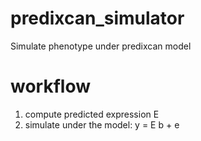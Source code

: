 # predixcan_simulator
Simulate phenotype under predixcan model

# workflow

1. compute predicted expression E
2. simulate under the model: y = E b + e